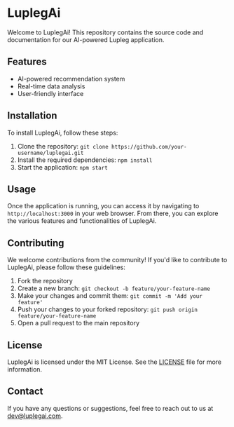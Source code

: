 # LuplegAi

Welcome to LuplegAi! This repository contains the source code and documentation for our AI-powered Lupleg application.

## Features

- AI-powered recommendation system
- Real-time data analysis
- User-friendly interface

## Installation

To install LuplegAi, follow these steps:

1. Clone the repository: `git clone https://github.com/your-username/luplegai.git`
2. Install the required dependencies: `npm install`
3. Start the application: `npm start`

## Usage

Once the application is running, you can access it by navigating to `http://localhost:3000` in your web browser. From there, you can explore the various features and functionalities of LuplegAi.

## Contributing

We welcome contributions from the community! If you'd like to contribute to LuplegAi, please follow these guidelines:

1. Fork the repository
2. Create a new branch: `git checkout -b feature/your-feature-name`
3. Make your changes and commit them: `git commit -m 'Add your feature'`
4. Push your changes to your forked repository: `git push origin feature/your-feature-name`
5. Open a pull request to the main repository

## License

LuplegAi is licensed under the MIT License. See the [LICENSE](LICENSE) file for more information.

## Contact

If you have any questions or suggestions, feel free to reach out to us at [dev@luplegai.com](mailto:dev@luplegai.com).
